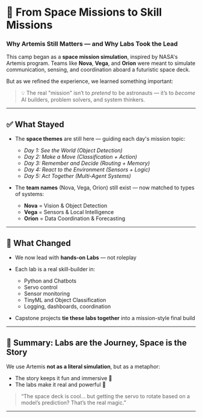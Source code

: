 # 🌌 From Space Missions to Skill Missions
### Why Artemis Still Matters — and Why Labs Took the Lead

This camp began as a **space mission simulation**, inspired by NASA's Artemis program. Teams like **Nova**, **Vega**, and **Orion** were meant to simulate communication, sensing, and coordination aboard a futuristic space deck.

But as we refined the experience, we learned something important:

> 💡 The real "mission" isn’t to *pretend* to be astronauts — it’s to *become* AI builders, problem solvers, and system thinkers.

---

## ✅ What Stayed

- The **space themes** are still here — guiding each day's mission topic:
  - *Day 1: See the World (Object Detection)*
  - *Day 2: Make a Move (Classification + Action)*
  - *Day 3: Remember and Decide (Routing + Memory)*
  - *Day 4: React to the Environment (Sensors + Logic)*
  - *Day 5: Act Together (Multi-Agent Systems)*

- The **team names** (Nova, Vega, Orion) still exist — now matched to types of systems:
  - **Nova** = Vision & Object Detection
  - **Vega** = Sensors & Local Intelligence
  - **Orion** = Data Coordination & Forecasting

---

## 🧪 What Changed

- We now lead with **hands-on Labs** — not roleplay
- Each lab is a real skill-builder in:
  - Python and Chatbots
  - Servo control
  - Sensor monitoring
  - TinyML and Object Classification
  - Logging, dashboards, coordination

- Capstone projects **tie these labs together** into a mission-style final build

---

## 🧭 Summary: Labs are the Journey, Space is the Story

We use Artemis **not as a literal simulation**, but as a metaphor:
- The story keeps it fun and immersive 🚀
- The labs make it real and powerful 🧠

> “The space deck is cool… but getting the servo to rotate based on a model’s prediction? That’s the real magic.”

---

